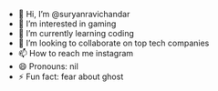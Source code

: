 - 👋 Hi, I’m @suryanravichandar
- 👀 I’m interested in gaming
- 🌱 I’m currently learning coding
- 💞️ I’m looking to collaborate on top tech companies
- 📫 How to reach me instagram
- 😄 Pronouns: nil
- ⚡ Fun fact: fear about ghost

<!---
suryanravichandar/suryanravichandar is a ✨ special ✨ repository because its `README.md` (this file) appears on your GitHub profile.
You can click the Preview link to take a look at your changes.
--->
